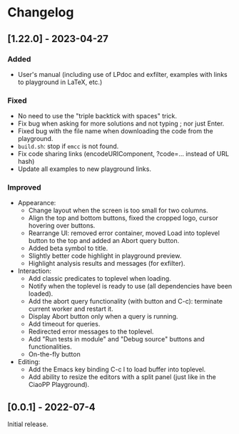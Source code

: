 # Changelog

## [1.22.0] - 2023-04-27

### Added

 - User's manual (including use of LPdoc and exfilter, examples with
   links to playground in LaTeX, etc.)

### Fixed

 - No need to use the "triple backtick with spaces" trick.
 - Fix bug when asking for more solutions and not typing ; nor just Enter.
 - Fixed bug with the file name when downloading the code from the
   playground.
 - `build.sh`: stop if `emcc` is not found.
 - Fix code sharing links (encodeURIComponent, ?code=... instead of
   URL hash)
 - Update all examples to new playground links.

### Improved

 - Appearance:
   - Change layout when the screen is too small for two columns.
   - Align the top and bottom buttons, fixed the cropped
     logo, cursor hovering over buttons.
   - Rearrange UI: removed error container, moved Load into toplevel
     button to the top and added an Abort query button.
   - Added beta symbol to title.
   - Slightly better code highlight in playground preview.
   - Highlight analysis results and messages (for exfilter).
 - Interaction:
   - Add classic predicates to toplevel when loading.
   - Notify when the toplevel is ready to use (all dependencies have
     been loaded).
   - Add the abort query functionality (with button and C-c):
     terminate current worker and restart it.
   - Display Abort button only when a query is running.
   - Add timeout for queries.
   - Redirected error messages to the toplevel.
   - Add "Run tests in module" and "Debug source" buttons and
     functionalities.
   - On-the-fly button
 - Editing:
   - Add the Emacs key binding C-c l to load buffer into toplevel.
   - Add ability to resize the editors with a split panel (just like
     in the CiaoPP Playground).

## [0.0.1] - 2022-07-4

Initial release.
